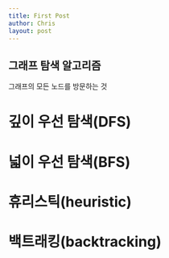 ```yaml
---
title: First Post
author: Chris
layout: post
---
```



## 그래프 탐색 알고리즘

그래프의 모든 노드를 방문하는 것

# 깊이 우선 탐색(DFS)

# 넓이 우선 탐색(BFS)

# 휴리스틱(heuristic)

# 백트래킹(backtracking)
